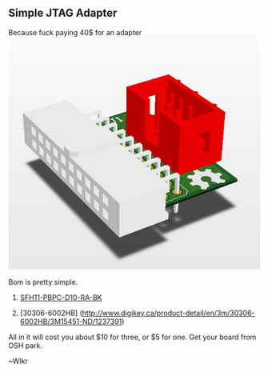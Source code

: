Simple JTAG Adapter
-----------

Because fuck paying 40$ for an adapter
![alt tag](Part.PNG)

Bom is pretty simple.

1. [SFH11-PBPC-D10-RA-BK](http://www.digikey.ca/product-detail/en/sullins-connector-solutions/SFH11-PBPC-D10-RA-BK/S9205-ND/1990098)

2. [30306-6002HB] (http://www.digikey.ca/product-detail/en/3m/30306-6002HB/3M15451-ND/1237391)

All in it will cost you about $10 for three, or $5 for one. Get your board from OSH park.

~Wlkr